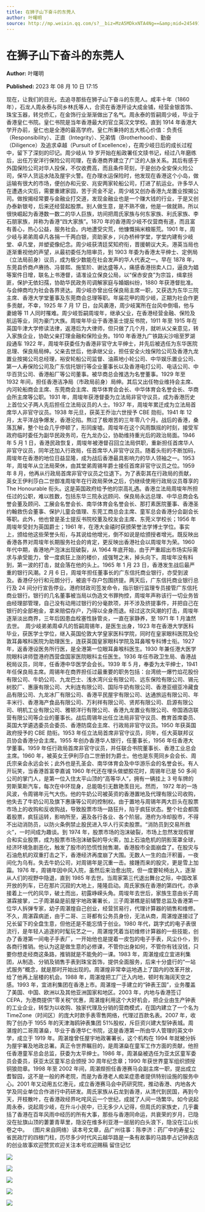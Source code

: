 ```yaml
---
title: 在狮子山下奋斗的东莞人
author: 叶曙明
source: http://mp.weixin.qq.com/s?__biz=MzA5MDkxNTA4Ng==&amp;mid=2454914016&amp;idx=1&amp;sn=ba93739445fa461f6b57e9fbd5ed38e1&amp;chksm=87a3cb81b0d4429741392d6c467487d1eb7dc55d3151e8d14280c2e6fa48acdd74f339352f28&poc_token=HJ_Do2ejHyO-wNZGG8Q1S8FdPgy1YBBEob-nUEme
---
```


# 在狮子山下奋斗的东莞人

**Author:** 叶曙明

**Published:** 2023 年 08 月 10 日 17:15

现在，让我们的目光，去追寻那些在狮子山下奋斗的东莞人。咸丰十年（1860 年），石龙人周永泰与同乡林氏等人，合资在香港开设大成金铺，经营金银首饰、珠宝玉器，转兑侨汇，在金饰行业渐渐做出了名气。周永泰的哲嗣周少岐，毕业于香港皇仁书院。皇仁书院是当年香港最大的官立英汉文学校。直到 1914 年香港大学开办前，皇仁也是全港的最高学府。皇仁所秉持的五大核心价值：负责任（Responsibility）、正直（Integrity）、兄弟情（Brotherhood）、勤奋（Diligence）及追求卓越（Pursuit of Excellence），在周少岐日后的成长过程中，留下了深刻的印记。周少岐从 19 岁开始在船政署任文牍书记，经过八年磨练后，出任万安洋行保险公司司理，在香港商界建立了广泛的人脉关系。其后有感于外国保险公司对华人投保，不仅收费高，而且条件苛刻，于是创办全安保火险公司，保华人货运水陆及屋宇火警。在办理水运保险时，他发现在香港这个小岛，做运输有很大的市场，便创办和元安、兆安两家轮船公司，打进了航运业。许多华人在遭遇火灾后，需要重建家园，苦于资金不足，周少岐又创办香港九龙置业按揭公司。做按揭经常要与金融业打交道，发现金融业也是一个赚大钱的行业，于是又创办泰新银号，后来还经营起股票。别人做生意，是不熟不做，他是一做就熟，所以很快崛起为香港数一数二的华人巨族，坊间把周氏家族与何东家族、利氏家族、李石朋家族，并称为香港“四大家族”。1870 年的香港周少岐不仅营商有道，而且富有善心，热心公益，服务社会。内地遭受灾荒，他慷慨捐米粮赈荒。1901 年，周少岐与弟弟周卓凡各捐一千两白银，资助家乡，兴办桥梓学堂，学堂内建有少岐堂、卓凡堂，并塑瓷像纪念。周少岐获清廷奖知府衔，晋援朝议大夫。港英当局也逐渐重视他的声望，从最初委任为陪审员，到 1903 年委为香港太平绅士、定例局（立法局前身）议员，成为极少数能在社会发声的华人代表之一。早在 1878 年，东莞县侨商卢赓扬、冯普熙、施笙阶、谢达盛等人，痛感香港拐卖人口，逼良为娼等案件日增，联名上书港督，请准设立保良公局，以“保赤安良”为宗旨，缉拿拐匪，保护无依妇孺，协助华民政务司调解家庭与婚姻纠纷，1880 年获港督批准。与会绅商均为社会各界贤达。周少岐亦曾出任保良局主席一职，又获选为东华三院主席、香港大学堂董事及东莞商会总理等职。年届花甲的周少岐，正期为社会作更多贡献，不幸，1925 年 7 月 17 日，台风袭港，周少岐寓所在台风中倒塌，他与妻媳等 11 人同时罹难。周少岐哲嗣周埈年，继承父业，在香港经营金融、保险及航运等业，同为豪门大族。周埈年毕业于香港圣士提反书院，1911 年至 1915 年在英国牛津大学修读法律，返港后为大律师，但只做了几个月，就听从父亲意见，转入家族企业，协助父亲打理金融和保险业务。1910 年香港九广铁路尖沙咀至罗湖段通车 1922 年，周埈年获委任为香港非官守太平绅士，并先后被选任为东华医院总理、保良局局绅。父亲去世后，他承继父业，担任安全火烛保险公司及香港九龙置业按揭公司总经理，裕安轮船公司监督、油蔴地小轮公司、中华娱乐置业公司、第一人寿保险公司及广东信托银行等企业董事长以及香港电灯公司、电话公司、中华百货公司、香港船厂等公司董事。被华商总会推选为名誉董事。1929 年至 1932 年间，担任香港洁净局（市政局前身）局绅。其后又出任物业维持会主席、内河轮船商会主席、东莞商会主席、南华体育会会长、中华体育会名誉会长、华商会所主席等公职。1931 年，周埈年获港督委为立法局非官守议员，成为香港历史上首位父子两人先后担任立法局议员的人士。1937 年，周埈年累迁成为立法局首席华人非官守议员。1938 年元旦，获英王乔治六世授予 CBE 勋衔。1941 年 12 月，太平洋战争爆发，香港沦陷。熬过了极艰苦的三年零八个月。战后的香港，桑落瓦解，整个社会几乎停顿了，形同废墟。周埈年在这个风雨飘摇的时刻，接受军政府临时委任为副华民政务司，在九龙办公，协助维持重光后的政治局面。1946 年 5 月 1 日，香港民政恢复，周埈年被港督召回立法局供职，重新担任首席华人非官守议员，同年还加入行政局，任首席华人非官守议员。随着头衔的不断加码，周埈年在香港的地位日益显隆，成为战后香港最具影响力的华人领袖之一。1953 年，周埈年从立法局荣休，由其堂弟周锡年爵士接任首席非官守议员之位。1959 年 8 月，他再从行政局首席非官守议员之位退下。为了表彰其在行政局的贡献，英女王伊利莎白二世御准周埈年在行政局荣休之后，仍继续使用行政局议员尊享的 The Honourable 衔头。这是英国政府给予他的崇高礼遇。香港立法局周埈年所担任过的公职，难以胜数，包括东华三院永远顾问、保良局永远总理、中华总商会名誉会董及顾问、工展会名誉会长、南华体育会名誉会长、那打素医院董事、香港圣约翰救伤会董事、保护儿童会值理、东莞工商总会主席、童军总会香港分会副会长等职。此外，他也曾是圣士提反书院校董及校友会主席、东莞义学校长；1956 年周埈年受封为英国爵士；1961 年，在港大金禧时获颁荣誉法学博士学位。事实上，颁给他这些荣誉头衔，与其说给他增光，倒不如说是给颁授者增光。既反映出香港各界对周埈年长期服务社会的肯定，更反映出香港社会以周埈年为荣。1960 年代中期，香港地产泡沫出现破裂，从 1964 年底开始，由于严重超出市场实际需求与承受能力，曾一度疯狂上涨的楼价，成强弩之末，掉头向下。周埈年没有料到，第一波的打击，就会落在他的头上。1965 年 1 月 23 日，香港发生战后最严重的银行风潮。2 月 6 日，周埈年担任董事长的广东信托商业银行，亦受到波及。香港仔分行和元朗分行，被逾千存户包围挤提。两天后，广东信托商业银行总行及 24 间分行宣告停业。港府财政司签发命令，指示银行监理专员接管广东信托商业银行。银行的几名董事被当局以伪造文书罪拘控，周埈年声称该行一切业务皆由经理部管理，自己没有动用过银行的分毫款项，并不涉及挤提事件，并把自己在银行的全部袍金，拿来赔偿存户，乃得以全身而退。经过这次风潮的打击，周埈年逐渐淡出商界，三年后因患血栓塞性脉管炎，一直在家静养，至 1971 年 1 月溘然去世。  周少岐弟弟周卓凡的哲嗣周锡年，是医生出身，1923 年在香港大学医科毕业，获医学士学位，继入英国伦敦大学皇家医科学院，同时在皇家眼科医院及伦敦耳鼻喉科医院为助理医生，连获英国皇家眼科学院及耳鼻喉专科博士衔。1927 年，返香港设医务所行医，是全港第一位眼耳鼻喉科医生。1930 年兼任港大医学院眼科讲师暨港府西营盘国家医院眼科主任医生。1936 年任市政卫生局、香港战税局议员，同年，任香港中华医学会会长。1939 年 5 月，奉委为太平绅士，1941 年任保良局主席。周锡年在商界担任过最重要的职务包括：台湾统一爆竹焰花股份有限公司、牛奶公司、九龙巴士、浅水湾兴业有限公司、远东保险有限公司、锡元树胶厂、惠康有限公司、大利连有限公司、国际牛奶有限公司、香港亚细亚冷藏食品有限公司、九龙冰厂有限公司、香港平民屋宇有限公司、达通旅运有限公司、年丰米行、香港海产食品有限公司、万利祥有限公司、贤邦有限公司、启源有限公司、明机工业有限公司、雅顿洋行有限公司、香港九龙置业有限公司、帝国酒店联营有限公司等企业的董事长。战后周锡年出任立法局非官守议员、教育首席委员、英国大学遴选委员会委员、香港防腐会主席、行政局非官守议员。1950 年获英国政府授予的 CBE 勋衔。1953 年任立法局首席非官守议员，同年，任大英联邦议员协会香港分会主席。1955 年创办香港华人银行，任董事长，1956 年任香港大学董事。1959 年任行政局首席非官守议员，并任联合书院董事长、香港工业总会主席。1960 年，被英女王伊利莎白二世册封为爵士。他也是东莞同乡会会长、周氏宗亲会永远会长；此外也是孔圣会、南华体育会及中华游乐会的名誉会长。有人开玩笑，当香港首富李嘉诚 1960 年代还在埋头做塑胶花时，周锡年已是 50 多间公司的掌门人，是第一位入住太平山顶的“高等华人”，拥有一辆挂上 3 号车牌的劳斯莱斯汽车，每次在中环现身，总能吸引无数艳羡目光。然而， 1972 年的一场风波，令周锡年元气大伤。他的牛奶公司被英资的香港置地及代理有限公司收购，他失去了牛奶公司及旗下惠康等公司的控制权。由于置地与周锡年两大巨头在股票市场上的收购和反收购战，导致股票市场一路狂升，陷于疯狂状态。整个社会都围着股票，疯狂运转，影响所至，遍及各行各业、各个阶层。港府为冷却股市，不得不出动消防员，以防火条例禁止股民进入华人行买卖股票。“消防员到交易所救火”，一时间成为趣谈。到 1974 年，股票市场的泡沫破裂，市场上忽然发现假冒合和实业股票，成为股票市场泡沫破裂的导火索，加上石油危机的阴影笼罩全球，经济环境急剧恶化，触发了股市的恐慌性抛售潮，香港股市全面崩盘了。在股灾与石油危机的双重打击之下，香港经济再度崩了大围。无数人一生的血汗积蓄，一夜间化为乌有。失去牛奶公司，对周锡年是沉重一击。接踵而来的股灾，更是雪上加霜。1976 年，周锡年因中风入院，虽然后来治愈出院，但一度要轮椅出入，逐渐从人们的视野中隐退，直到 1985 年去世。当周家第三代退出舞台之际，中国改革开放的列车，已在那片沉寂的大地上，隆隆启动。周氏家族在香港的第四代，亦承接着上一代的风华，破土而出，初露峥嵘头角。周埈年去世后，家族生意由长子周湛霖接掌，二子周湛燊是前屋宇地政署署长，三子周湛樵是前辅警总监及香港第一位华人拆弹专家，幼子周湛煌自己创业，经营贸易行，代理计算器的销售和维修。不久，周湛霖病逝，由于二哥、三哥都有公务员身份，无法从商，周湛煌遂接过了兄长留下的全盘生意，但他还是不能忘情于创业。1980 年代，跳字式的电子表很流行，是年轻人追逐的时髦玩艺之一，周湛煌凭着当初维修计算器的一些技能，创办了香港第一间电子手表厂，一开始他也是提着一皮包的电子手表，风尘仆仆，到各商行推销。他认为这是做生意的必修课，不管你出身如何，不管你有钱没钱，只要你想走经商这条路，推销就是不能免的一课。1983 年，周湛煌成立宜进利集团，从制造、分销及销售手表到珠宝首饰，提供全面服务，后来十分盛行的“一站式服务”概念，就是那时开始出现的。周湛煌非常幸运地遇上了国内的改革开放，给了他再上层楼的机会。1988 年，周湛煌把工厂迁入内地，顿时有海阔天空之感。1993 年，宜进利集团在香港上市。周湛煌一手建立的“钟表王国”，业务覆盖了美国、中国、欧洲以及其他亚洲国家和地区。2003 年，内地与香港签订 CEPA，为港商提供“零关税”优惠，周湛煌利用这个大好机会，把企业由生产钟表的工业企业，转型为以收购、独家代理及分销的营商模式，在国内建立了一个名为 TimeZone（时间区）的庞大时款手表零售网络，代理过百款名表。2007 年，收购了创办于 1955 年的天津海鸥钟表集团 51%股权，斥巨资兴建大型钟表城。周湛煌的二哥周湛燊，毕业于香港华仁书院，这是香港第一所由华人管理的英文中学，成立于 1919 年。周湛煌曾任屋宇地政署署长，这个机构在 1994 年就被分拆为屋宇署及地政总署。真正令世界瞩目的，是周湛燊在童军工作方面的贡献，他担任香港童军总会总监，获委为太平绅士。1986 年，周湛燊被选任为亚太区童军委员会委员，获亚太区童军总会颁授 30 周年纪念章；1990 年获世界童军组织颁授铜狼勋章。1998 年至 2002 年间，周湛爃担任香港赛马会副主席一职，提出成立耆智园，这不是一般的养老院，而是为香港老人痴呆症患者提供特别设施的服务中心。2001 年又动用五亿港元，成立香港赛马会中药研究院，推动香港、内地各大学及同业单位合作进行中药研发。周氏家族从石龙到香港，从清代到民国，再到今天，开枝散叶，在香港政经界叱咤风云一个世纪，成就了人间一场繁华。如今说起周永泰，说起周少岐，在升斗小民中，已无多少人记得，但周氏的家族史，几乎囊括了香港在百年风雨中经历的所有大事，那些与香港同命运，共衰荣的岁月，已隐没在扯旗山顶的萋萋青草里，隐没在维多利亚港一层层的白头浪下，隐没在江山长卷之中。 （图片来自网络）读本号文章，品广州往事：陈李济：药厂中的寿星公省民政厅的四根门柱，历尽多少时代风云越华路是一条有故事的马路李占记钟表店的创业故事欢迎赞赏欢迎关注本号欢迎赐稿 留住记忆

![](https://mmbiz.qpic.cn/mmbiz_jpg/PJWG74pLsMZ8zRS2Sr7XR8QAZvNNdBmHkapyo1hJRl9ShhxCNYWGApYVsjIFSVE6zJLp1icTQ1nPXaAq8fUha2w/640)

![](https://mmbiz.qpic.cn/mmbiz_jpg/PJWG74pLsMZ8zRS2Sr7XR8QAZvNNdBmH0TYPoHORAhqVMwxHVblN6y4DYicS1sDD7K5GXBBmHn6WwRssB6IickBg/640)

![](https://mmbiz.qpic.cn/mmbiz_jpg/PJWG74pLsMZ8zRS2Sr7XR8QAZvNNdBmHpyL1Irs2KiafjN0gWnVEwVpylAcsVGFxJsPOHZ2QOmibYw4hZOJtaasA/640)

![](https://mmbiz.qpic.cn/mmbiz_jpg/PJWG74pLsMZ8zRS2Sr7XR8QAZvNNdBmHQ7UIZypmzMXqbKt3MTnENVmQ6P31WeCezctCRMbjxTA741W0ILiaHJA/640)

![](https://mmbiz.qpic.cn/mmbiz_jpg/PJWG74pLsMZW3Aw2JDzTfsKiankEa5vzfYXvfGciaBdWgpvITsLiaXWe997V7gXqibMVQBgGniamyKjZC5HHQTgCicgQ/640?wx_fmt=jpeg&wxfrom=5&wx_lazy=1&wx_co=1)
